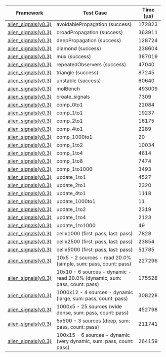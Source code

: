 | Framework | Test Case | Time (μs) |
| --- | --- | --- |
| [alien_signals(v0.3)](https://github.com/medz/alien-signals-dart) | avoidablePropagation (success) | 172823 |
| [alien_signals(v0.3)](https://github.com/medz/alien-signals-dart) | broadPropagation (success) | 363911 |
| [alien_signals(v0.3)](https://github.com/medz/alien-signals-dart) | deepPropagation (success) | 128724 |
| [alien_signals(v0.3)](https://github.com/medz/alien-signals-dart) | diamond (success) | 238604 |
| [alien_signals(v0.3)](https://github.com/medz/alien-signals-dart) | mux (success) | 387019 |
| [alien_signals(v0.3)](https://github.com/medz/alien-signals-dart) | repeatedObservers (success) | 47040 |
| [alien_signals(v0.3)](https://github.com/medz/alien-signals-dart) | triangle (success) | 87245 |
| [alien_signals(v0.3)](https://github.com/medz/alien-signals-dart) | unstable (success) | 60640 |
| [alien_signals(v0.3)](https://github.com/medz/alien-signals-dart) | molBench | 493009 |
| [alien_signals(v0.3)](https://github.com/medz/alien-signals-dart) | create_signals | 7309 |
| [alien_signals(v0.3)](https://github.com/medz/alien-signals-dart) | comp_0to1 | 22084 |
| [alien_signals(v0.3)](https://github.com/medz/alien-signals-dart) | comp_1to1 | 19237 |
| [alien_signals(v0.3)](https://github.com/medz/alien-signals-dart) | comp_2to1 | 16175 |
| [alien_signals(v0.3)](https://github.com/medz/alien-signals-dart) | comp_4to1 | 2289 |
| [alien_signals(v0.3)](https://github.com/medz/alien-signals-dart) | comp_1000to1 | 20 |
| [alien_signals(v0.3)](https://github.com/medz/alien-signals-dart) | comp_1to2 | 10034 |
| [alien_signals(v0.3)](https://github.com/medz/alien-signals-dart) | comp_1to4 | 4614 |
| [alien_signals(v0.3)](https://github.com/medz/alien-signals-dart) | comp_1to8 | 7474 |
| [alien_signals(v0.3)](https://github.com/medz/alien-signals-dart) | comp_1to1000 | 3493 |
| [alien_signals(v0.3)](https://github.com/medz/alien-signals-dart) | update_1to1 | 4527 |
| [alien_signals(v0.3)](https://github.com/medz/alien-signals-dart) | update_2to1 | 2320 |
| [alien_signals(v0.3)](https://github.com/medz/alien-signals-dart) | update_4to1 | 1118 |
| [alien_signals(v0.3)](https://github.com/medz/alien-signals-dart) | update_1000to1 | 11 |
| [alien_signals(v0.3)](https://github.com/medz/alien-signals-dart) | update_1to2 | 2319 |
| [alien_signals(v0.3)](https://github.com/medz/alien-signals-dart) | update_1to4 | 2123 |
| [alien_signals(v0.3)](https://github.com/medz/alien-signals-dart) | update_1to1000 | 49 |
| [alien_signals(v0.3)](https://github.com/medz/alien-signals-dart) | cellx1000 (first: pass, last: pass) | 7828 |
| [alien_signals(v0.3)](https://github.com/medz/alien-signals-dart) | cellx2500 (first: pass, last: pass) | 23854 |
| [alien_signals(v0.3)](https://github.com/medz/alien-signals-dart) | cellx5000 (first: pass, last: pass) | 51785 |
| [alien_signals(v0.3)](https://github.com/medz/alien-signals-dart) | 10x5 - 2 sources - read 20.0% (simple, sum: pass, count: pass) | 227296 |
| [alien_signals(v0.3)](https://github.com/medz/alien-signals-dart) | 10x10 - 6 sources - dynamic - read 20.0% (dynamic, sum: pass, count: pass) | 175528 |
| [alien_signals(v0.3)](https://github.com/medz/alien-signals-dart) | 1000x12 - 4 sources - dynamic (large, sum: pass, count: pass) | 308228 |
| [alien_signals(v0.3)](https://github.com/medz/alien-signals-dart) | 1000x5 - 25 sources (wide dense, sum: pass, count: pass) | 452798 |
| [alien_signals(v0.3)](https://github.com/medz/alien-signals-dart) | 5x500 - 3 sources (deep, sum: pass, count: pass) | 211741 |
| [alien_signals(v0.3)](https://github.com/medz/alien-signals-dart) | 100x15 - 6 sources - dynamic (very dynamic, sum: pass, count: pass) | 264159 |
